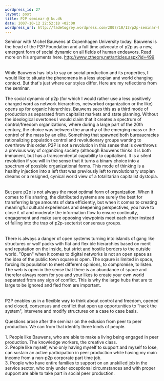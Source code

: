 ```yaml
--- 
wordpress_id: 27
layout: post
title: P2P seminar @ ku.dk
date: 2007-10-12 22:52:18 +02:00
wordpress_url: http://fadetogrey.wordpress.com/2007/10/12/p2p-seminar-kudk/
---
```

Seminar with Michel Bauwens at Copenhagen University today. Bauwens is the head of the P2P Foundation and a full time advocate of p2p as a new, emergent form of social dynamic on all fields of human endeavors. Read more on his arguments here. http://www.ctheory.net/articles.aspx?id=499<br /><br /><br />While Bauwens has lots to say on social production and its properties, I would like to situate the phenomena in a less utopian and world changing context. But that's just where our styles differ. Here are my reflections from the seminar. <br /><br />The social dynamic of p2p (for which I would rather use a less positively charged word as network hierarchies, networked organization or the like) opens up for organic hierarchies. Bauwens sees this as a third mode of production as separated from capitalist markets and state planning. Without the ideological overtones I would claim that it creates a spectrum of control/freedom organizations, where during a large part of the 20th century, the choice was between the anarchy of the emerging mass or the control of the mass by an elite. Something that spawned both bureaucracies rationalizing population control and revolutionary groups wanting to overthrow this order. P2P is not a revolution in this sense that is overthrows a previous way of organizing society (although Bauwens thinks it is both immanent, but has a transcendental capability to capitalism). It is a silent revolution if you will in the sense that it turns a binary choice into a spectrum of possible organizational forms. This mode of thinking is a healthy injection into a left that was previously left to revolutionary utopian dreams or a resigned, cynical world view of a totalitarian capitalist dystopia.<br /><br /><br />But pure p2p is not always the most optimal form of organization. When it comes to file sharing, the distributed systems are surely the best for transferring large amounts of data efficiently, but when it comes to creating meaningful cultural experiences and deepening perspectives, you have to close it of and moderate the information flow to ensure continuity, engagement and make sure opposing viewpoints meet each other instead of falling into the trap of p2p-secterist consensus groups.<br /><br /><br />There is always a danger of open systems turning into islands of gang like structures or wolf packs with flat and flexible hierarchies based on merit and reputation on the inside, but strict and hostile borders to the outside world. "Open" when it comes to digital networks is not an open space as the idea of the public town square is open. The sqaure is limited in space, forcing its population to meet different opinions, to compromise, to listen. The web is open in the sense that there is an abundance of space and therefor always room for you and your likes to create your own world separated from any sign of conflict. This is why the large hubs that are to large to be ignored and fled from are important.<br /><br /><br />P2P enables us in a flexible way to think about control and freedom, opened and closed, consensus and conflict that open up opportunities to "hack the system", intervene and modify structures on a case to case basis. <br /><br />Questions arose after the seminar on the exlusion from peer to peer production. We can from that identify three kinds of people.<br /><br />1. People like Bauwens, who are able to make a living being engaged in peer production. The knowledge workers, the creative class.<br />2. People like myself, who only having myself to support and myself to lose, can sustain an active participation in peer production while having my main income from a non-p2p corporate part time job.<br />3. People who have entire families to support on an unskilled job in the service sector, who only under exceptional circumstances and with proper support are able to take part in social peer production.<br /><br />
